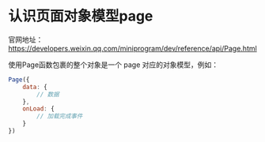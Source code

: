 # 认识页面对象模型page

官网地址：https://developers.weixin.qq.com/miniprogram/dev/reference/api/Page.html

使用Page函数包裹的整个对象是一个 page 对应的对象模型，例如：

```js
Page({
    data: {
        // 数据
    },
    onLoad: {
        // 加载完成事件
    }
})
```
